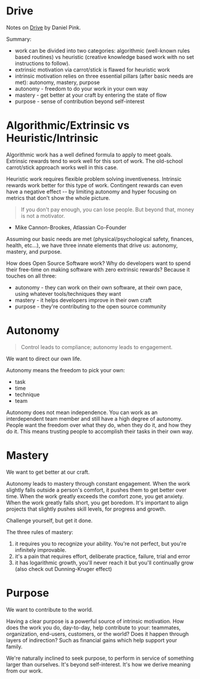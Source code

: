 # Drive

Notes on [Drive](https://www.danpink.com/books/drive/) by Daniel Pink.

Summary:

* work can be divided into two categories: algorithmic (well-known rules based routines) vs
  heuristic (creative knowledge based work with no set instructions to follow).
* extrinsic motivation via carrot/stick is flawed for heuristic work
* intrinsic motivation relies on three essential pillars (after basic needs are met):
  autonomy, mastery, purpose
* autonomy - freedom to do your work in your own way
* mastery - get better at your craft by entering the state of flow
* purpose - sense of contribution beyond self-interest

# Algorithmic/Extrinsic vs Heuristic/Intrinsic

Algorithmic work has a well defined formula to apply to meet goals. Extrinsic rewards tend to work
well for this sort of work. The old-school carrot/stick approach works well in this case.

Heuristic work requires flexible problem solving inventiveness. Intrinsic rewards work better for
this type of work. Contingent rewards can even have a negative effect -- by limiting
autonomy and hyper focusing on metrics that don't show the whole picture.

> If you don't pay enough, you can lose people. But beyond that, money is not a motivator.
- Mike Cannon-Brookes, Atlassian Co-Founder

Assuming our basic needs are met (physical/psychological safety, finances, health, etc...), we have
three innate elements that drive us: autonomy, mastery, and purpose.

How does Open Source Software work? Why do developers want to spend their free-time on making software
with zero extrinsic rewards? Because it touches on all three:

* autonomy - they can work on their own software, at their own pace, using whatever tools/techniques
  they want
* mastery - it helps developers improve in their own craft
* purpose - they're contributing to the open source community

# Autonomy

> Control leads to compliance; autonomy leads to engagement.

We want to direct our own life.

Autonomy means the freedom to pick your own:

* task
* time
* technique
* team

Autonomy does not mean independence. You can work as an interdependent team member and still have
a high degree of autonomy. People want the freedom over what they do, when they do it, and how
they do it. This means trusting people to accomplish their tasks in their own way.

# Mastery

We want to get better at our craft.

Autonomy leads to mastery through constant engagement. When the work slightly falls outside a person's
comfort, it pushes them to get better over time. When the work greatly exceeds the comfort zone,
you get anxiety. When the work greatly falls short, you get boredom. It's important to align projects
that slightly pushes skill levels, for progress and growth.

Challenge yourself, but get it done.

The three rules of mastery:

1. it requires you to recognize your ability. You're not perfect, but you're infinitely improvable.
2. it's a pain that requires effort, deliberate practice, failure, trial and error
3. it has logarithmic growth, you'll never reach it but you'll continually grow (also check out
   Dunning-Kruger effect)

# Purpose

We want to contribute to the world.

Having a clear purpose is a powerful source of intrinsic motivation. How does the work you do,
day-to-day, help contribute to your: teammates, organization, end-users, customers, or the world?
Does it happen through layers of indirection? Such as financial gains which help support your family.

We're naturally inclined to seek purpose, to perform in service of something larger than ourselves.
It's beyond self-interest. It's how we derive meaning from our work.
